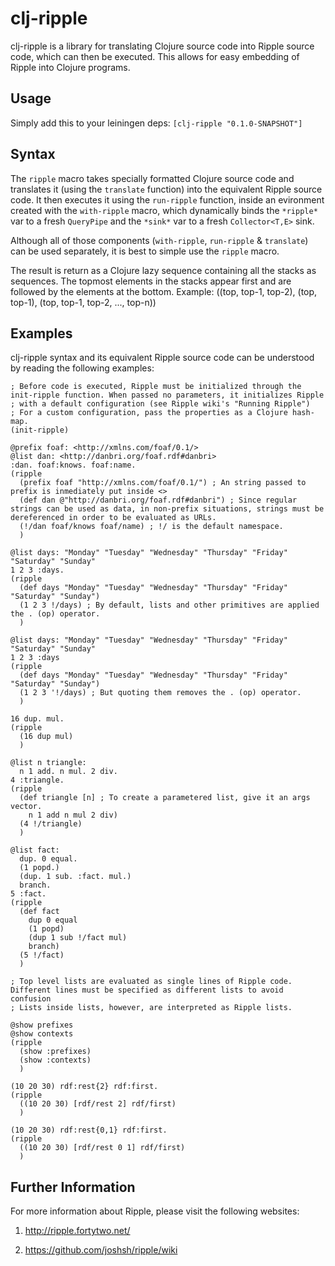 
clj-ripple
==========

clj-ripple is a library for translating Clojure source code into Ripple source code, which can then be executed.
This allows for easy embedding of Ripple into Clojure programs.

Usage
-----

Simply add this to your leiningen deps: `[clj-ripple "0.1.0-SNAPSHOT"] `

Syntax
------

The `ripple` macro takes specially formatted Clojure source code and translates it (using the `translate` function) into the equivalent Ripple source code.
It then executes it using the `run-ripple` function, inside an evironment created with the `with-ripple` macro, which dynamically binds the `*ripple*` var
to a fresh `QueryPipe` and the `*sink*` var to a fresh `Collector<T,E>` sink.

Although all of those components (`with-ripple`, `run-ripple` & `translate`) can be used separately, it is best to simple use the `ripple` macro.

The result is return as a Clojure lazy sequence containing all the stacks as sequences.
The topmost elements in the stacks appear first and are followed by the elements at the bottom.
Example: ((top, top-1, top-2), (top, top-1), (top, top-1, top-2, ..., top-n))

Examples
--------

clj-ripple syntax and its equivalent Ripple source code can be understood by reading the following examples:

	; Before code is executed, Ripple must be initialized through the init-ripple function. When passed no parameters, it initializes Ripple
	; with a default configuration (see Ripple wiki's "Running Ripple")
	; For a custom configuration, pass the properties as a Clojure hash-map.
	(init-ripple)

	@prefix foaf: <http://xmlns.com/foaf/0.1/>
	@list dan: <http://danbri.org/foaf.rdf#danbri>
	:dan. foaf:knows. foaf:name.
	(ripple
	  (prefix foaf "http://xmlns.com/foaf/0.1/") ; An string passed to prefix is inmediately put inside <>
	  (def dan @"http://danbri.org/foaf.rdf#danbri") ; Since regular strings can be used as data, in non-prefix situations, strings must be dereferenced in order to be evaluated as URLs.
	  (!/dan foaf/knows foaf/name) ; !/ is the default namespace.
	  )

	@list days: "Monday" "Tuesday" "Wednesday" "Thursday" "Friday" "Saturday" "Sunday"
	1 2 3 :days.
	(ripple
	  (def days "Monday" "Tuesday" "Wednesday" "Thursday" "Friday" "Saturday" "Sunday")
	  (1 2 3 !/days) ; By default, lists and other primitives are applied the . (op) operator.
	  )

	@list days: "Monday" "Tuesday" "Wednesday" "Thursday" "Friday" "Saturday" "Sunday"
	1 2 3 :days
	(ripple
	  (def days "Monday" "Tuesday" "Wednesday" "Thursday" "Friday" "Saturday" "Sunday")
	  (1 2 3 '!/days) ; But quoting them removes the . (op) operator.
	  )

	16 dup. mul.
	(ripple
	  (16 dup mul)
	  )

	@list n triangle:
	  n 1 add. n mul. 2 div.
	4 :triangle.
	(ripple
	  (def triangle [n] ; To create a parametered list, give it an args vector.
	    n 1 add n mul 2 div)
	  (4 !/triangle)
	  )

	@list fact:
	  dup. 0 equal.
	  (1 popd.)
	  (dup. 1 sub. :fact. mul.)
	  branch.
	5 :fact.
	(ripple
	  (def fact
	    dup 0 equal
	    (1 popd)
	    (dup 1 sub !/fact mul)
	    branch)
	  (5 !/fact)
	  )

	; Top level lists are evaluated as single lines of Ripple code. Different lines must be specified as different lists to avoid confusion
	; Lists inside lists, however, are interpreted as Ripple lists.

	@show prefixes
	@show contexts
	(ripple
	  (show :prefixes)
	  (show :contexts)
	  )

	(10 20 30) rdf:rest{2} rdf:first.
	(ripple
	  ((10 20 30) [rdf/rest 2] rdf/first)
	  )

	(10 20 30) rdf:rest{0,1} rdf:first.
	(ripple
	  ((10 20 30) [rdf/rest 0 1] rdf/first)
	  )

Further Information
-------------------

For more information about Ripple, please visit the following websites:

1.	http://ripple.fortytwo.net/

2.	https://github.com/joshsh/ripple/wiki

